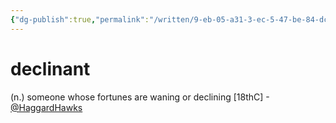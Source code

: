 ```yaml
---
{"dg-publish":true,"permalink":"/written/9-eb-05-a31-3-ec-5-47-be-84-dc-4-d1-e408-e0-b38/","dgHomeLink":true,"dgPassFrontmatter":false}
---
```


# declinant


(n.) someone whose fortunes are waning or declining [18thC]
-[@HaggardHawks](https://twitter.com/HaggardHawks/status/1536226865836224512)